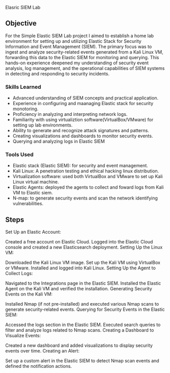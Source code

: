Elasric SIEM Lab

## Objective


For the Simple Elastic SIEM Lab project I aimed to establish a home lab environment for setting up and utilizing Elastic Stack for Security Information and Event Management (SIEM). The primary focus was to ingest and analyze security-related events generated from a Kali Linux VM, forwarding this data to the Elastic SIEM for monitoring and querying. This hands-on experience deepened my understanding of security event analysis, log management, and the operational capabilities of SIEM systems in detecting and responding to security incidents.

### Skills Learned


- Advanced understanding of SIEM concepts and practical application.
- Experience in configuring and maanaging Elastic stack for security monotoring.
- Proficiency in analyzing and interpreting network logs.
- Familiarity with using virtualiztion software(VirtualBox/VMware) for setting up lab environments.
- Ability to generate and recognize attack signatures and patterns.
- Creating visualizations and dashboards to monitor security events.
- Querying and analyzing logs in Elastic SIEM

### Tools Used


- Elastic stack (Elastic SIEM): for security and event management.
- Kali Linux: A penetration testing and ethical hacking linux distribution.
- Virtualization software: used both VirtualBox and VMware to set up Kali Linux virtual machine.
- Elastic Agents: deployed the agents to collect and foward logs from Kali VM to Elastic siem.
- N-map: to generate security events and scan the network identifying vulnerabilities.

## Steps
Set Up an Elastic Account:

Created a free account on Elastic Cloud.
Logged into the Elastic Cloud console and created a new Elasticsearch deployment.
Setting Up the Linux VM:

Downloaded the Kali Linux VM image.
Set up the Kali VM using VirtualBox or VMware.
Installed and logged into Kali Linux.
Setting Up the Agent to Collect Logs:

Navigated to the Integrations page in the Elastic SIEM.
Installed the Elastic Agent on the Kali VM and verified the installation.
Generating Security Events on the Kali VM:

Installed Nmap (if not pre-installed) and executed various Nmap scans to generate security-related events.
Querying for Security Events in the Elastic SIEM:

Accessed the logs section in the Elastic SIEM.
Executed search queries to filter and analyze logs related to Nmap scans.
Creating a Dashboard to Visualize Events:

Created a new dashboard and added visualizations to display security events over time.
Creating an Alert:

Set up a custom alert in the Elastic SIEM to detect Nmap scan events and defined the notification actions.
